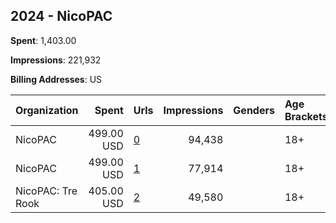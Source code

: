 ## 2024 - NicoPAC 
**Spent**: 1,403.00

**Impressions**: 221,932

**Billing Addresses**: US

|Organization|Spent|Urls|Impressions|Genders|Age Brackets|Country Codes|
|:---|---:|:---|---:|:---|:---|:---|
|NicoPAC|499.00 USD|[0](https://www.snap.com/political-ads/asset/9ba3cd7a04002cf99daf46765ec2def8488b91f28d40fad664e2f2ae0b4bc3c9?mediaType=jpg)|94,438||18+|united states|
|NicoPAC|499.00 USD|[1](https://www.snap.com/political-ads/asset/b71287b714c980de376a42c90e8505c7c7c7d42d5e3dde9cc90033b3b1ded3ec?mediaType=jpg)|77,914||18+|united states|
|NicoPAC: Tre Rook|405.00 USD|[2](https://www.snap.com/political-ads/asset/1f95e9d37187cb71db40a9588456bca611d18de40de40007779fc03ad5524491?mediaType=mp4)|49,580||18+|united states|
